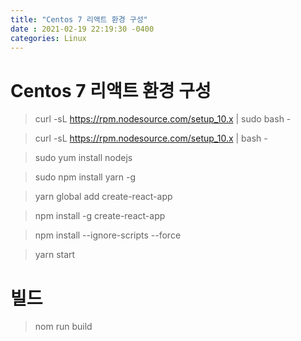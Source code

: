 ```yaml
---
title: "Centos 7 리액트 환경 구성"
date : 2021-02-19 22:19:30 -0400
categories: Linux
---
```



# Centos 7 리액트 환경 구성

> curl -sL https://rpm.nodesource.com/setup_10.x | sudo bash -

> curl -sL https://rpm.nodesource.com/setup_10.x | bash -


> sudo yum install nodejs

> sudo npm install yarn -g

> yarn global add create-react-app

> npm install -g create-react-app

> npm install --ignore-scripts --force

> yarn start

# 빌드 

> nom run build
